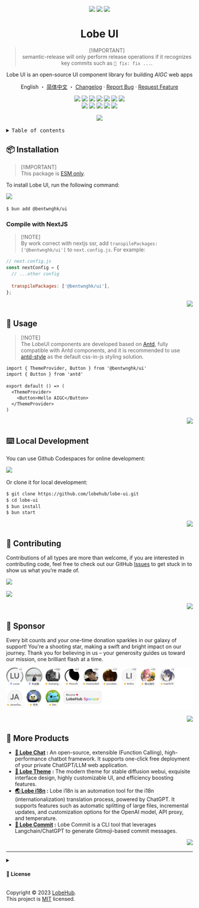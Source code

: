 <a name="readme-top"></a>

<div align="center">

<img height="120" src="https://registry.npmmirror.com/@lobehub/assets-logo/1.0.0/files/assets/logo-3d.webp">
<img height="120" src="https://gw.alipayobjects.com/zos/kitchen/qJ3l3EPsdW/split.svg">
<img height="120" src="https://registry.npmmirror.com/@lobehub/assets-emoji/1.3.0/files/assets/lollipop.webp">

<h1>Lobe UI</h1>

> \[!IMPORTANT]\
> semantic-release will only perform release operations if it recognizes key commits such as `🐛 fix: fix ...`.

Lobe UI is an open-source UI component library for building _AIGC_ web apps

English ・ [简体中文](./README.zh-CN.md) ・ [Changelog](./CHANGELOG.md) · [Report Bug][github-issues-link] · [Request Feature][github-issues-link]

<!-- SHIELD GROUP -->

[![][npm-release-shield]][npm-release-link]
[![][vercel-shield]][vercel-link]
[![][discord-shield]][discord-link]
[![][npm-downloads-shield]][npm-downloads-link]
[![][github-releasedate-shield]][github-releasedate-link]
[![][github-action-test-shield]][github-action-test-link]
[![][github-action-release-shield]][github-action-release-link]<br/>
[![][github-contributors-shield]][github-contributors-link]
[![][github-forks-shield]][github-forks-link]
[![][github-stars-shield]][github-stars-link]
[![][github-issues-shield]][github-issues-link]
[![][github-license-shield]][github-license-link]

[![][banner]][vercel-link]

</div>

<details>
<summary><kbd>Table of contents</kbd></summary>

#### TOC

- [📦 Installation](#-installation)
  - [Compile with NextJS](#compile-with-nextjs)
- [🤯 Usage](#-usage)
- [⌨️ Local Development](#️-local-development)
- [🤝 Contributing](#-contributing)
- [🔗 More Products](#-more-products)

####

</details>

## 📦 Installation

> \[!IMPORTANT]\
> This package is [ESM only](https://gist.github.com/sindresorhus/a39789f98801d908bbc7ff3ecc99d99c).

To install Lobe UI, run the following command:

[![][bun-shield]][bun-link]

```bash
$ bun add @bentwnghk/ui
```

### Compile with NextJS

> \[!NOTE]\
> By work correct with nextjs ssr, add `transpilePackages: ['@bentwnghk/ui']` to `next.config.js`. For example:

```js
// next.config.js
const nextConfig = {
  // ...other config

  transpilePackages: ['@bentwnghk/ui'],
};
```

<div align="right">

[![][back-to-top]](#readme-top)

</div>

## 🤯 Usage

> \[!NOTE]\
> The LobeUI components are developed based on [Antd](https://ant.design/components/overview/), fully compatible with Antd components,
> and it is recommended to use [antd-style](https://ant-design.github.io/antd-style/) as the default css-in-js styling solution.

```tsx
import { ThemeProvider, Button } from '@bentwnghk/ui'
import { Button } from 'antd'

export default () => (
  <ThemeProvider>
    <Button>Hello AIGC</Button>
  </ThemeProvider>
)
```

<div align="right">

[![][back-to-top]](#readme-top)

</div>

## ⌨️ Local Development

You can use Github Codespaces for online development:

[![][codespaces-shield]][codespaces-link]

Or clone it for local development:

```bash
$ git clone https://github.com/lobehub/lobe-ui.git
$ cd lobe-ui
$ bun install
$ bun start
```

<div align="right">

[![][back-to-top]](#readme-top)

</div>

## 🤝 Contributing

Contributions of all types are more than welcome, if you are interested in contributing code, feel free to check out our GitHub [Issues][github-issues-link] to get stuck in to show us what you’re made of.

[![][pr-welcome-shield]][pr-welcome-link]

[![][contributors-contrib]][contributors-link]

<div align="right">

[![][back-to-top]](#readme-top)

</div>

## 🩷 Sponsor

Every bit counts and your one-time donation sparkles in our galaxy of support! You're a shooting star, making a swift and bright impact on our journey. Thank you for believing in us – your generosity guides us toward our mission, one brilliant flash at a time.

<a href="https://opencollective.com/lobehub" target="_blank">
  <picture>
    <source media="(prefers-color-scheme: dark)" srcset="https://github.com/lobehub/.github/blob/main/static/sponsor-dark.png?raw=true">
    <img  src="https://github.com/lobehub/.github/blob/main/static/sponsor-light.png?raw=true">
  </picture>
</a>

<div align="right">

[![][back-to-top]](#readme-top)

</div>

## 🔗 More Products

- **[🤖 Lobe Chat][lobe-chat] :** An open-source, extensible (Function Calling), high-performance chatbot framework. It supports one-click free deployment of your private ChatGPT/LLM web application.
- **[🤯 Lobe Theme][lobe-theme] :** The modern theme for stable diffusion webui, exquisite interface design, highly customizable UI, and efficiency boosting features.
- **[🌏 Lobe i18n][lobe-i18n] :** Lobe i18n is an automation tool for the i18n (internationalization) translation process, powered by ChatGPT. It supports features such as automatic splitting of large files, incremental updates, and customization options for the OpenAI model, API proxy, and temperature.
- **[💌 Lobe Commit][lobe-commit] :** Lobe Commit is a CLI tool that leverages Langchain/ChatGPT to generate Gitmoji-based commit messages.

<div align="right">

[![][back-to-top]](#readme-top)

</div>

---

<details><summary><h4>📝 License</h4></summary>

[![][fossa-license-shield]][fossa-license-link]

</details>

Copyright © 2023 [LobeHub][profile-link]. <br />
This project is [MIT](./LICENSE) licensed.

<!-- LINK GROUP -->

[back-to-top]: https://img.shields.io/badge/-BACK_TO_TOP-151515?style=flat-square
[banner]: https://github-production-user-asset-6210df.s3.amazonaws.com/17870709/268452017-960ab8a1-e4b7-4648-beb1-77daf4b6034a.png
[bun-link]: https://bun.sh
[bun-shield]: https://img.shields.io/badge/-speedup%20with%20bun-black?logo=bun&style=for-the-badge
[codespaces-link]: https://codespaces.new/lobehub/lobe-ui
[codespaces-shield]: https://github.com/codespaces/badge.svg
[contributors-contrib]: https://contrib.rocks/image?repo=lobehub/lobe-ui
[contributors-link]: https://github.com/lobehub/lobe-ui/graphs/contributors
[discord-link]: https://discord.gg/AYFPHvv2jT
[discord-shield]: https://img.shields.io/discord/1127171173982154893?color=5865F2&label=discord&labelColor=black&logo=discord&logoColor=white&style=flat-square
[fossa-license-link]: https://app.fossa.com/projects/git%2Bgithub.com%2Flobehub%2Flobe-ui
[fossa-license-shield]: https://app.fossa.com/api/projects/git%2Bgithub.com%2Flobehub%2Flobe-ui.svg?type=large
[github-action-release-link]: https://github.com/actions/workflows/lobehub/lobe-ui/release.yml
[github-action-release-shield]: https://img.shields.io/github/actions/workflow/status/lobehub/lobe-ui/release.yml?label=release&labelColor=black&logo=githubactions&logoColor=white&style=flat-square
[github-action-test-link]: https://github.com/actions/workflows/lobehub/lobe-ui/test.yml
[github-action-test-shield]: https://img.shields.io/github/actions/workflow/status/lobehub/lobe-ui/test.yml?label=test&labelColor=black&logo=githubactions&logoColor=white&style=flat-square
[github-contributors-link]: https://github.com/lobehub/lobe-ui/graphs/contributors
[github-contributors-shield]: https://img.shields.io/github/contributors/lobehub/lobe-ui?color=c4f042&labelColor=black&style=flat-square
[github-forks-link]: https://github.com/lobehub/lobe-ui/network/members
[github-forks-shield]: https://img.shields.io/github/forks/lobehub/lobe-ui?color=8ae8ff&labelColor=black&style=flat-square
[github-issues-link]: https://github.com/lobehub/lobe-ui/issues
[github-issues-shield]: https://img.shields.io/github/issues/lobehub/lobe-ui?color=ff80eb&labelColor=black&style=flat-square
[github-license-link]: https://github.com/lobehub/lobe-ui/blob/master/LICENSE
[github-license-shield]: https://img.shields.io/github/license/lobehub/lobe-ui?color=white&labelColor=black&style=flat-square
[github-releasedate-link]: https://github.com/lobehub/lobe-ui/releases
[github-releasedate-shield]: https://img.shields.io/github/release-date/lobehub/lobe-ui?labelColor=black&style=flat-square
[github-stars-link]: https://github.com/lobehub/lobe-ui/network/stargazers
[github-stars-shield]: https://img.shields.io/github/stars/lobehub/lobe-ui?color=ffcb47&labelColor=black&style=flat-square
[lobe-chat]: https://github.com/lobehub/lobe-chat
[lobe-commit]: https://github.com/lobehub/lobe-commit/tree/master/packages/lobe-commit
[lobe-i18n]: https://github.com/lobehub/lobe-commit/tree/master/packages/lobe-i18n
[lobe-theme]: https://github.com/lobehub/sd-webui-lobe-theme
[npm-downloads-link]: https://www.npmjs.com/package/@bentwnghk/ui
[npm-downloads-shield]: https://img.shields.io/npm/dt/@bentwnghk/ui?labelColor=black&style=flat-square
[npm-release-link]: https://www.npmjs.com/package/@bentwnghk/ui
[npm-release-shield]: https://img.shields.io/npm/v/@bentwnghk/ui?color=369eff&labelColor=black&logo=npm&logoColor=white&style=flat-square
[pr-welcome-link]: https://github.com/lobehub/lobe-chat/pulls
[pr-welcome-shield]: https://img.shields.io/badge/🤯_pr_welcome-%E2%86%92-ffcb47?labelColor=black&style=for-the-badge
[profile-link]: https://github.com/lobehub
[vercel-link]: https://ui.lobehub.com
[vercel-shield]: https://img.shields.io/website?down_message=offline&label=vercel&labelColor=black&logo=vercel&style=flat-square&up_message=online&url=https%3A%2F%2Fui.lobehub.com
